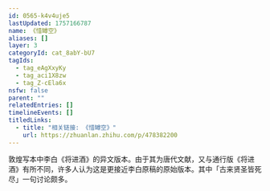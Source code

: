 ```yaml
---
id: 0565-k4v4uje5
lastUpdated: 1757166787
name: 《惜罇空》
aliases: []
layer: 3
categoryId: cat_8abY-bU7
tagIds:
  - tag_eAgXxyKy
  - tag_aci1X8zw
  - tag_Z-cEla6x
nsfw: false
parent: ""
relatedEntries: []
timelineEvents: []
titledLinks:
  - title: "相关链接: 《惜罇空》"
    url: https://zhuanlan.zhihu.com/p/478382200
---
```


敦煌写本中李白《将进酒》的异文版本。由于其为唐代文献，又与通行版《将进酒》有所不同，许多人认为这是更接近李白原稿的原始版本。其中「古来贤圣皆死尽」一句讨论颇多。